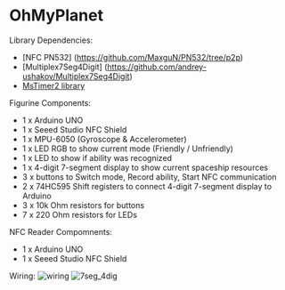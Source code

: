 # OhMyPlanet

Library Dependencies:
- [NFC PN532] (https://github.com/MaxguN/PN532/tree/p2p)
- [Multiplex7Seg4Digit] (https://github.com/andrey-ushakov/Multiplex7Seg4Digit)
- [MsTimer2 library](http://playground.arduino.cc/Main/MsTimer2)

Figurine Components:
- 1 x Arduino UNO
- 1 x Seeed Studio NFC Shield
- 1 x MPU-6050 (Gyroscope & Accelerometer)
- 1 x LED RGB to show current mode (Friendly / Unfriendly)
- 1 x LED to show if ability was recognized
- 1 x 4-digit 7-segment display to show current spaceship resources
- 3 x buttons to Switch mode, Record ability, Start NFC communication
- 2 x 74HC595 Shift registers to connect 4-digit 7-segment display to Arduino
- 3 x 10k Ohm resistors for buttons
- 7 x 220 Ohm resistors for LEDs

NFC Reader Compomnents:
- 1 x Arduino UNO
- 1 x Seeed Studio NFC Shield

Wiring:
![wiring](https://cloud.githubusercontent.com/assets/12819691/12875320/d0358d52-cde7-11e5-8ef7-a252c07bbd4a.png)
![7seg_4dig](https://cloud.githubusercontent.com/assets/12819691/12875319/d01538a4-cde7-11e5-8cb9-40725a4161bd.png)
